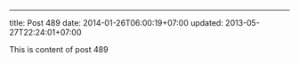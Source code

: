---
title: Post 489
date: 2014-01-26T06:00:19+07:00
updated: 2013-05-27T22:24:01+07:00

This is content of post 489